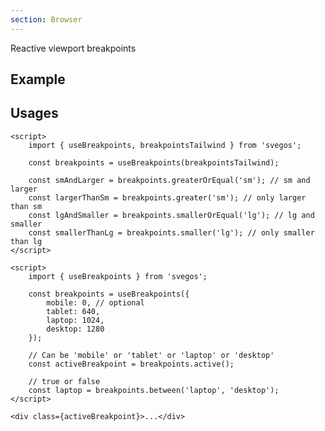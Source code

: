 ```yaml
---
section: Browser
---
```


Reactive viewport breakpoints

## Example

<script>
  import Example from './example.svelte'
</script>

<Example />

## Usages

```svelte
<script>
	import { useBreakpoints, breakpointsTailwind } from 'svegos';

	const breakpoints = useBreakpoints(breakpointsTailwind);

	const smAndLarger = breakpoints.greaterOrEqual('sm'); // sm and larger
	const largerThanSm = breakpoints.greater('sm'); // only larger than sm
	const lgAndSmaller = breakpoints.smallerOrEqual('lg'); // lg and smaller
	const smallerThanLg = breakpoints.smaller('lg'); // only smaller than lg
</script>
```

```svelte
<script>
	import { useBreakpoints } from 'svegos';

	const breakpoints = useBreakpoints({
		mobile: 0, // optional
		tablet: 640,
		laptop: 1024,
		desktop: 1280
	});

	// Can be 'mobile' or 'tablet' or 'laptop' or 'desktop'
	const activeBreakpoint = breakpoints.active();

	// true or false
	const laptop = breakpoints.between('laptop', 'desktop');
</script>

<div class={activeBreakpoint}>...</div>
```
